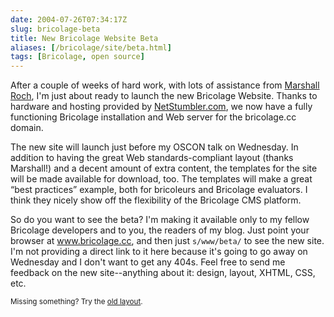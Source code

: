 ```yaml
--- 
date: 2004-07-26T07:34:17Z
slug: bricolage-beta
title: New Bricolage Website Beta
aliases: [/bricolage/site/beta.html]
tags: [Bricolage, open source]
---
```


<p>After a couple of weeks of hard work, with lots of assistance from <a
href="http://www.spastically.com/" title="Marshall Roch's Blog">Marshall
Roch</a>, I'm just about ready to launch the new Bricolage Website. Thanks to
hardware and hosting provided by <a href="http://www.netstumbler.com/"
title="NetStumbler.com Website">NetStumbler.com</a>, we now have a fully
functioning Bricolage installation and Web server for the bricolage.cc domain.</p>

<p>The new site will launch just before my OSCON talk on Wednesday. In
addition to having the great Web standards-compliant layout (thanks Marshall!)
and a decent amount of extra content, the templates for the site will be made
available for download, too. The templates will make a great <q>best
practices</q> example, both for bricoleurs and Bricolage evaluators. I think
they nicely show off the flexibility of the Bricolage CMS platform.</p>

<p>So do you want to see the beta? I'm making it available only to my fellow
Bricolage developers and to you, the readers of my blog. Just point your
browser at <a href="http://www.bricolage.cc/" title="The Bricolage
Website">www.bricolage.cc</a>, and then just <code>s/www/beta/</code> to see
the new site. I'm not providing a direct link to it here because it's going to
go away on Wednesday and I don't want to get any 404s. Feel free to send me
feedback on the new site--anything about it: design, layout, XHTML, CSS, etc.</p>

<p class="past"><small>Missing something? Try the <a rel="nofollow" href="http://past.justatheory.com/bricolage/site/beta.html">old layout</a>.</small></p>



